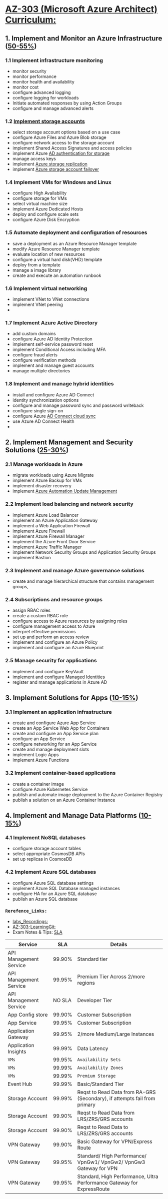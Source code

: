 # [AZ-303 (Microsoft Azure Architect) Curriculum:](https://query.prod.cms.rt.microsoft.com/cms/api/am/binary/RE4psD6)

## 1. Implement and Monitor an Azure Infrastructure ([50-55%]())
### 1.1 Implement infrastructure monitoring
* monitor security
* monitor performance
* monitor health and availability
* monitor cost
* configure advanced logging
* configure logging for workloads
* Initiate automated responses by using Action Groups
* configure and manage advanced alerts

### 1.2 [Implement storage accounts](./Docs/01/1.2/storage_account.md)
* select storage account options based on a use case
* configure Azure Files and Azure Blob storage
* configure network access to the storage account
* implement Shared Access Signatures and access policies
* implement Azure [AD authentication for storage]()
* manage access keys
* implement [Azure storage replication]()
* implement [Azure storage account failover]()

### 1.4 Implement VMs for Windows and Linux
* configure High Availability
* configure storage for VMs
* select virtual machine size
* implement Azure Dedicated Hosts
* deploy and configure scale sets
* configure Azure Disk Encryption

### 1.5 Automate deployment and configuration of resources
* save a deployment as an Azure Resource Manager template
* modify Azure Resource Manager template
* evaluate location of new resources
* configure a virtual hard disk(VHD) template
* deploy from a template
* manage a image library
* create and execute an automation runbook

### 1.6 Implement virtual networking
* implement VNet to VNet connections
* implement VNet peering
* 
### 1.7 Implement Azure Active Directory
* add custom domains
* configure Azure AD Identity Protection
* implement self-service password reset
* implement Conditional Access including MFA
* configure fraud alerts
* configure verification methods
* implement and manage guest accounts
* manage multiple directories
### 1.8 Implement and manage hybrid identities
* install and configure Azure AD Connect
* identity synchronization options
* configure and manage password sync and password writeback
* configure single sign-on
* configure Azure [AD Connect cloud sync]()
* use Azure AD Connect Health
* 
## 2. Implement Management and Security Solutions ([25-30%]())
### 2.1 Manage workloads in Azure
* migrate workloads using Azure Migrate
* implement Azure Backup for VMs
* implement disaster recovery
* implement [Azure Automation Update Management](./Docs/02/2.1.02-Manage_Workloads_Azure.md#214-implement-azure-update-management)

### 2.2 Implement load balancing and network security
* implement Azure Load Balancer
* implement an Azure Application Gateway
* implement a Web Application Firewall
* implement Azure Firewall
* implement Azure Firewall Manager
* implement the Azure Front Door Service
* implement Azure Traffic Manager
* implement Network Security Groups and Application Security Groups
* implement Bastion
### 2.3 Implement and manage Azure governance solutions
* create and manage hierarchical structure that contains management groups,
### 2.4 Subscriptions and resource groups
* assign RBAC roles
* create a custom RBAC role
* configure access to Azure resources by assigning roles
* configure management access to Azure
* interpret effective permissions
* set up and perform an access review
* implement and configure an Azure Policy
* implement and configure an Azure Blueprint
### 2.5 Manage security for applications
* implement and configure KeyVault
* implement and configure Managed Identities
* register and manage applications in Azure AD

## 3. Implement Solutions for Apps ([10-15%](./))
### 3.1 Implement an application infrastructure
* create and configure Azure App Service
* create an App Service Web App for Containers
* create and configure an App Service plan
* configure an App Service
* configure networking for an App Service
* create and manage deployment slots
* implement Logic Apps
* implement Azure Functions
### 3.2 Implement container-based applications
* create a container image
* configure Azure Kubernetes Service
* publish and automate image deployment to the Azure Container Registry
* publish a solution on an Azure Container Instance
## 4. Implement and Manage Data Platforms ([10-15%](./))
### 4.1 Implement NoSQL databases
* configure storage account tables
* select appropriate CosmosDB APIs
* set up replicas in CosmosDB
### 4.2 Implement Azure SQL databases
* configure Azure SQL database settings
* implement Azure SQL Database managed instances
* configure HA for an Azure SQL database
* publish an Azure SQL database


### `Rerefence_Links:`
* [labs_Recordings:](https://github.com/MicrosoftLearning/Lab-Demo-Recordings)
* [AZ-303-LearningGit:](https://github.com/MicrosoftLearning/AZ-303-Microsoft-Azure-Architect-Technologies)
* Exam Notes & Tips: [SLA](https://azure.microsoft.com/en-in/support/legal/sla/summary/)
  
| Service                | SLA    | Details                                                                   |
|------------------------|--------|---------------------------------------------------------------------------|
| API Management Service | 99.90% | Standard tier                                                             |
| API Management Service | 99.95% | Premium Tier Across 2/more regions                                        |
| API Management Service | NO SLA | Developer Tier                                                            |
| App Config store       | 99.90% | Customer Subscription                                                     |
| App Service            | 99.95% | Customer Subscription                                                     |
| Application Gateway    | 99.95% | 2/more Medium/Large Instances                                             |
| Application Insights   | 99.99% | Data Latency                                                              |
| `VMs`                    | 99.95% | `Availability Sets`                                                         |
| `VMs`                    | 99.99% | `Availability Zones`                                                        |
| `VMs`                    | 99.99% | `Premium Storage`                                                           |
| Event Hub              | 99.99% | Basic/Standard Tier                                                       |
| Storage Account        | 99.99% | Reqst to Read Data from RA-GRS (Secondary), if attempts fail from primary |
| Storage Account        | 99.90% | Reqst to Read Data from LRS/ZRS/GRS accounts                              |
| Storage Account        | 99.90% | Reqst to Read Data to LRS/ZRS/GRS accounts                                |
| VPN Gateway            | 99.90% | Basic Gateway for VPN/Express Route                                       |
| VPN Gateway            | 99.95% | Standard/ High Performance/ VpnGw1/ VpnGw2/ VpnGw3 Gateway for VPN        |
| VPN Gateway            | 99.95% | Standard, High Performance, Ultra Performance Gateway for ExpressRoute    |
